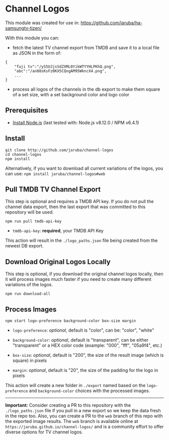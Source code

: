 # Channel Logos

This module was created for use in: https://github.com/jaruba/ha-samsungtv-tizen/

With this module you can:

- fetch the latest TV channel export from TMDB and save it to a local file as JSON in the form of:
```
{ 
	"fuji tv":"/yS5UJjsSdZXML0YikWTYYHLPKhQ.png",
	"abc":"/an88sKsFz0KX5CQngAM95WkncX4.png",
	...
}
```

- process all logos of the channels in the db export to make them square of a set size, with a set background color and logo color


## Prerequisites

- [Install Node.js](https://nodejs.org/en/download/) (last tested with: Node.js v8.12.0 / NPM v6.4.1)


## Install

```
git clone http://github.com/jaruba/channel-logos
cd channel-logos
npm install
```

Alternatively, if you want to download all current variations of the logos, you can use: `npm install jaruba/channel-logos#web`


## Pull TMDB TV Channel Export

This step is optional and requires a TMDB API key. If you do not pull the channel data export, then the last export that was committed to this repository will be used.

```
npm run pull tmdb-api-key
```

- `tmdb-api-key`: **required**, your TMDB API Key

This action will result in the `./logo_paths.json` file being created from the newest DB export.


## Download Original Logos Locally

This step is optional, if you download the original channel logos locally, then it will process images much faster if you need to create many different variations of the logos.

```
npm run download-all
```


## Process Images

```
npm start logo-preference background-color box-size margin
```

- `logo-preference`: _optional_, default is "color", can be: "color", "white"

- `background-color`: _optional_, default is "transparent", can be either "transparent" or a HEX color code (example: "000", "fff", "05a9f4", etc.)

- `box-size`: _optional_, default is "200", the size of the result image (which is square) in pixels

- `margin`: _optional_, default is "20", the size of the padding for the logo in pixels

This action will create a new folder in `./export` named based on the `logo-preference` and `background-color` choices with the processed images.

---

**Important:** Consider creating a PR to this repository with the `./logo_paths.json` file if you pull in a new export so we keep the data fresh in the repo too. Also, you can create a PR to the `web` branch of this repo with the exported image results. The `web` branch is available online at `https://jaruba.github.io/channel-logos/` and is a community effort to offer diverse options for TV channel logos.
